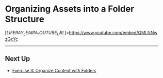 # Organizing Assets into a Folder Structure

[$LIFERAY_LEARN_YOUTUBE_URL$]=https://www.youtube.com/embed/QMLNNwzGxYc

---

## Next Up

* [Exercise 3: Organize Content with Folders](./exercise-3-organize-content-with-folders.md)